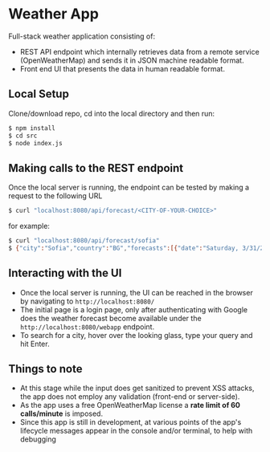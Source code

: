 # Weather App
 Full-stack weather application consisting of:
- REST API endpoint which internally retrieves data from a remote service (OpenWeatherMap) and sends it in JSON machine readable format.
- Front end UI that presents the data in human readable format.

## Local Setup
Clone/download repo, cd into the local directory and then run:

```sh
$ npm install
$ cd src
$ node index.js
```

## Making calls to the REST endpoint
Once the local server is running, the endpoint can be tested by making a request to the following URL
```sh
$ curl "localhost:8080/api/forecast/<CITY-OF-YOUR-CHOICE>"
```
for example:
```sh
$ curl "localhost:8080/api/forecast/sofia"
$ {"city":"Sofia","country":"BG","forecasts":[{"date":"Saturday, 3/31/2018","weatherDesc":"sky is clear","weatherIcon":"01d","minDailyTemp":12.8,"maxDailyTemp":21},{"date":"Sunday, 4/1/2018","weatherDesc":"moderate rain","weatherIcon":"10d","minDailyTemp":4.69,"maxDailyTemp":10.56},{"date":"Monday, 4/2/2018","weatherDesc":"light snow","weatherIcon":"13d","minDailyTemp":-0.25,"maxDailyTemp":8.3},{"date":"Tuesday, 4/3/2018","weatherDesc":"sky is clear","weatherIcon":"01d","minDailyTemp":-3.07,"maxDailyTemp":14.22},{"date":"Wednesday, 4/4/2018","weatherDesc":"light rain","weatherIcon":"10d","minDailyTemp":6.57,"maxDailyTemp":16.36}],"maxPeriodTemp":21,"minPeriodTemp":-3.07}
```

## Interacting with the UI
- Once the local server is running, the UI can be reached in the browser by navigating to `http://localhost:8080/`
- The initial page is a login page, only after authenticating with Google does the weather forecast become available under the `http://localhost:8080/webapp` endpoint.
- To search for a city, hover over the looking glass, type your query and hit Enter.

## Things to note
- At this stage while the input does get sanitized to prevent XSS attacks, the app does not employ any validation (front-end or server-side).
- As the app uses a free OpenWeatherMap license a **rate limit of 60 calls/minute** is imposed.
- Since this app is still in development, at various points of the app's lifecycle messages appear in the console and/or terminal, to help with debugging
